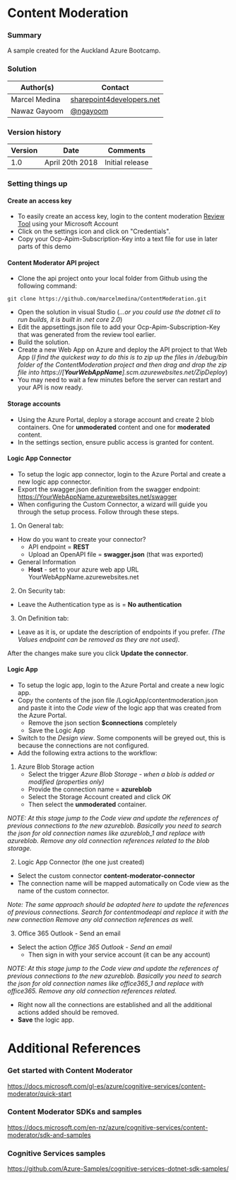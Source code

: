 # Content Moderation

### Summary ###
A sample created for the Auckland Azure Bootcamp.

### Solution ###
Author(s) | Contact
-----------|--------
Marcel Medina | [sharepoint4developers.net](http://sharepoint4developers.net)
Nawaz Gayoom | [@ngayoom](https://twitter.com/ngayoom)

### Version history ###
Version  | Date | Comments
---------| -----| --------
1.0  | April 20th 2018 | Initial release

### Setting things up ###
#### Create an access key ####
- To easily create an access key, login to the content moderation [Review Tool](https://contentmoderator.cognitive.microsoft.com/) using your Microsoft Account
- Click on the settings icon and click on "Credentials".
- Copy your Ocp-Apim-Subscription-Key into a text file for use in later parts of this demo
#### Content Moderator API project ####
- Clone the api project onto your local folder from Github using the following command:
```
git clone https://github.com/marcelmedina/ContentModeration.git
```
- Open the solution in visual Studio (*...or you could use the dotnet cli to run builds, it is built in .net core 2.0*)
- Edit the appsettings.json file to add your Ocp-Apim-Subscription-Key that was generated from the review tool earlier.
- Build the solution.
- Create a new Web App on Azure and deploy the API project to that Web App (*I find the quickest way to do this is to zip up the files in /debug/bin folder of the ContentModeration project and then drag and drop the zip file into https://[**YourWebAppName**].scm.azurewebsites.net/ZipDeploy*)
- You may need to wait a few minutes before the server can restart and your API is now ready.
#### Storage accounts ####
- Using the Azure Portal, deploy a storage account and create 2 blob containers. One for **unmoderated** content and one for **moderated** content.
- In the settings section, ensure public access is granted for content.
#### Logic App Connector ####
- To setup the logic app connector, login to the Azure Portal and create a new logic app connector.
- Export the swagger.json definition from the swagger endpoint:
https://YourWebAppName.azurewebsites.net/swagger
- When configuring the Custom Connector, a wizard will guide you through the setup process. Follow through these steps.
1. On General tab:
- How do you want to create your connector?
	* API endpoint = **REST**
	* Upload an OpenAPI file = **swagger.json** (that was exported)
- General Information
	* **Host** - set to your azure web app URL 
	YourWebAppName.azurewebsites.net
2. On Security tab:
- Leave the Authentication type as is = **No authentication**
3. On Definition tab:
- Leave as it is, or update the description of endpoints if you prefer. 
*(The Values endpoint can be removed as they are not used).*

After the changes make sure you click **Update the connector**.
#### Logic App ####
- To setup the logic app, login to the Azure Portal and create a new logic app.
- Copy the contents of the json file /LogicApp/contentmoderation.json and paste it into the *Code view* of the logic app that was created from the Azure Portal.
	* Remove the json section **$connections** completely
	* Save the Logic App
- Switch to the *Design view*. Some components will be greyed out, this is because the connections are not configured.
- Add the following extra actions to the workflow:
1. Azure Blob Storage action
	* Select the trigger *Azure Blob Storage - when a blob is added or modified (properties only)*
	* Provide the connection name = **azureblob**
	* Select the Storage Account created and click *OK*
	* Then select the **unmoderated** container.

*NOTE: At this stage jump to the Code view and update the references of previous connections to the new azureblob. Basically you need to search the json for old connection names like azureblob_1 and replace with azureblob.*
*Remove any old connection references related to the blob storage.*

2. Logic App Connector (the one just created)
* Select the custom connector **content-moderator-connector**
* The connection name will be mapped automatically on Code view as the name of the custom connector.

*Note: The same approach should be adopted here to update the references of previous connections. Search for contentmodeapi and replace it with the new connection*
*Remove any old connection references as well.*

3. Office 365 Outlook - Send an email
* Select the action *Office 365 Outlook - Send an email*
	* Then sign in with your service account (it can be any account)

*NOTE: At this stage jump to the Code view and update the references of previous connections to the new azureblob. Basically you need to search the json for old connection names like office365_1 and replace with office365.*
*Remove any old connection references related.*

- Right now all the connections are established and all the additional actions added should be removed.
- **Save** the logic app.

# Additional References


### Get started with Content Moderator
https://docs.microsoft.com/gl-es/azure/cognitive-services/content-moderator/quick-start

### Content Moderator SDKs and samples
https://docs.microsoft.com/en-nz/azure/cognitive-services/content-moderator/sdk-and-samples

### Cognitive Services samples
https://github.com/Azure-Samples/cognitive-services-dotnet-sdk-samples/